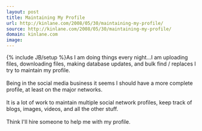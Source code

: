 ```yaml
---
layout: post
title: Maintaining My Profile
url: http://kinlane.com/2008/05/30/maintaining-my-profile/
source: http://kinlane.com/2008/05/30/maintaining-my-profile/
domain: kinlane.com
image: 
---
```

{% include JB/setup %}As I am doing things every night...I am uploading files, downloading files, making database updates,  and bulk find / replaces I try to maintain my profile.<br /><br />Being in the social media business it seems I should have a more complete profile, at least on the major networks.<br /><br />It is a lot of work to maintain multiple social network profiles, keep track of blogs, images, videos, and all the other stuff.<br /><br />Think I'll hire someone to help me with my profile.